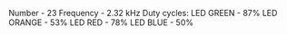 Number - 23
Frequency - 2.32 kHz
Duty cycles:
  LED GREEN - 87%
  LED ORANGE - 53%
  LED RED - 78%
  LED BLUE - 50%
